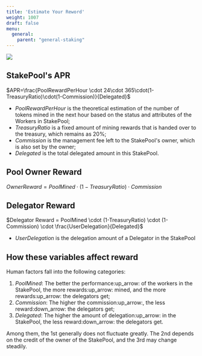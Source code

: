 ```yaml
---
title: 'Estimate Your Reword'
weight: 1007
draft: false
menu:
  general:
    parent: "general-staking"
---
```


![](/images/general/delegate.png)
## StakePool's APR

$APR=\frac{PoolRewardPerHour \cdot 24\cdot 365\cdot(1-TreasuryRatio)\cdot(1-Commission)}{Delegated}$

- *PoolRewardPerHour* is the theoretical estimation of the number of tokens mined in the next hour based on the status and attributes of the Workers in StakePool;
- *TreasuryRatio* is a fixed amount of mining rewards that is handed over to the treasury, which remains as 20%;
- *Commission* is the management fee left to the StakePool's owner, which is also set by the owner;
- *Delegated* is the total delegated amount in this StakePool.

## Pool Owner Reward

$Owner Reward=PoolMined \cdot (1-TreasuryRatio) \cdot Commission$

## Delegator Reward

$Delegator Reward = PoolMined \cdot (1-TreasuryRatio) \cdot (1-Commission) \cdot \frac{UserDelegation}{Delegated}$

- *UserDelegation* is the delegation amount of a Delegator in the StakePool

## How these variables affect reward

Human factors fall into the following categories:

1. *PoolMined*: The better the performance:up_arrow: of the workers in the StakePool, the more rewards:up_arrow: mined, and the more rewards:up_arrow: the delegators get;
2. *Commission*: The higher the commission:up_arrow:, the less reward:down_arrow: the delegators get;
3. *Delegated*: The higher the amount of delegation:up_arrow: in the StakePool, the less reward:down_arrow: the delegators get.

Among them, the 1st generally does not fluctuate greatly. The 2nd depends on the credit of the owner of the StakePool, and the 3rd may change steadily.
